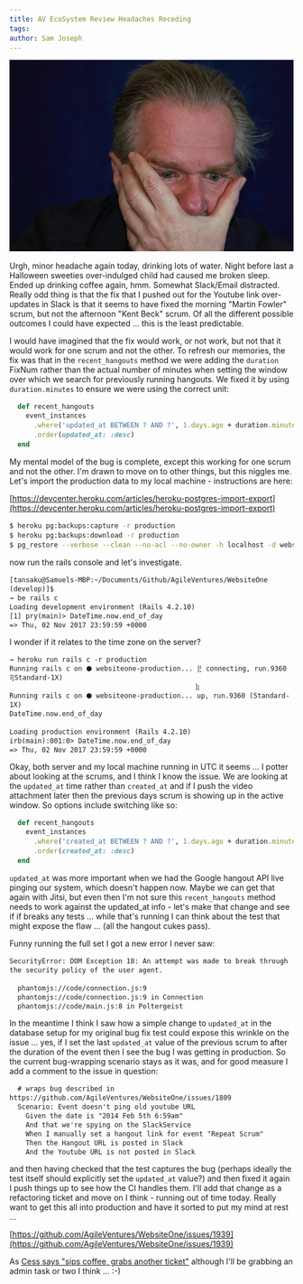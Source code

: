 ```yaml
---
title: AV EcoSystem Review Headaches Receding
tags: 
author: Sam Joseph
---
```


![headaches receding](../images/headaches_receding.jpg)

Urgh, minor headache again today, drinking lots of water.  Night before last a Halloween sweeties over-indulged child had caused me broken sleep.  Ended up drinking coffee again, hmm. Somewhat Slack/Email distracted.  Really odd thing is that the fix that I pushed out for the Youtube link over-updates in Slack is that it seems to have fixed the morning "Martin Fowler" scrum, but not the afternoon "Kent Beck" scrum.  Of all the different possible outcomes I could have expected ... this is the least predictable.

I would have imagined that the fix would work, or not work, but not that it would work for one scrum and not the other.  To refresh our memories, the fix was that in the `recent_hangouts` method we were adding the `duration` FixNum rather than the actual number of minutes when setting the window over which we search for previously running hangouts.  We fixed it by using `duration.minutes` to ensure we were using the correct unit:

```rb
  def recent_hangouts
    event_instances
      .where('updated_at BETWEEN ? AND ?', 1.days.ago + duration.minutes, DateTime.now.end_of_day)
      .order(updated_at: :desc)
  end
```

My mental model of the bug is complete, except this working for one scrum and not the other.  I'm drawn to move on to other things, but this niggles me.  Let's import the production data to my local machine - instructions are here:

[https://devcenter.heroku.com/articles/heroku-postgres-import-export](https://devcenter.heroku.com/articles/heroku-postgres-import-export)

```sh
$ heroku pg:backups:capture -r production
$ heroku pg:backups:download -r production
$ pg_restore --verbose --clean --no-acl --no-owner -h localhost -d websiteone_development latest.dump
```

now run the rails console and let's investigate. 

```
[tansaku@Samuels-MBP:~/Documents/Github/AgileVentures/WebsiteOne (develop)]$ 
→ be rails c
Loading development environment (Rails 4.2.10)
[1] pry(main)> DateTime.now.end_of_day
=> Thu, 02 Nov 2017 23:59:59 +0000
```

I wonder if it relates to the time zone on the server?

```
→ heroku run rails c -r production
Running rails c on ⬢ websiteone-production... ⣟ connecting, run.9360 ⢿Standard-1X)
                                              ⣷
Running rails c on ⬢ websiteone-production... up, run.9360 (Standard-1X)
DateTime.now.end_of_day

Loading production environment (Rails 4.2.10)
irb(main):001:0> DateTime.now.end_of_day
=> Thu, 02 Nov 2017 23:59:59 +0000
```

Okay, both server and my local machine running in UTC it seems ...  I potter about looking at the scrums, and I think I know the issue.  We are looking at the `updated_at` time rather than `created_at` and if I push the video attachment later then the previous days scrum is showing up in the active window.  So options include switching like so:

```rb
  def recent_hangouts
    event_instances
      .where('created_at BETWEEN ? AND ?', 1.days.ago + duration.minutes, DateTime.now.end_of_day)
      .order(created_at: :desc)
  end
```

`updated_at` was more important when we had the Google hangout API live pinging our system, which doesn't happen now.  Maybe we can get that again with Jitsi, but even then I'm not sure this `recent_hangouts` method needs to work against the updated_at info - let's make that change and see if if breaks any tests ... while that's running I can think about the test that might expose the flaw ... (all the hangout cukes pass).

Funny running the full set I got a new error I never saw:

```
SecurityError: DOM Exception 18: An attempt was made to break through the security policy of the user agent.

  phantomjs://code/connection.js:9
  phantomjs://code/connection.js:9 in Connection
  phantomjs://code/main.js:8 in Poltergeist
```

In the meantime I think I saw how a simple change to `updated_at` in the database setup for my original bug fix test could expose this wrinkle on the issue ... yes, if I set the last `updated_at` value of the previous scrum to after the duration of the event then I see the bug I was getting in production.  So the current bug-wrapping scenario stays as it was, and for good measure I add a comment to the issue in question:

```gherkin
  # wraps bug described in https://github.com/AgileVentures/WebsiteOne/issues/1809
  Scenario: Event doesn't ping old youtube URL
    Given the date is "2014 Feb 5th 6:59am"
    And that we're spying on the SlackService
    When I manually set a hangout link for event "Repeat Scrum"
    Then the Hangout URL is posted in Slack
    And the Youtube URL is not posted in Slack
```

and then having checked that the test captures the bug (perhaps ideally the test itself should explicitly set the `updated_at` value?) and then fixed it again I push things up to see how the CI handles them.  I'll add that change as a refactoring ticket and move on I think - running out of time today.  Really want to get this all into production and have it sorted to put my mind at rest ...

[https://github.com/AgileVentures/WebsiteOne/issues/1939](https://github.com/AgileVentures/WebsiteOne/issues/1939)

As [Cess says "sips coffee, grabs another ticket"](https://medium.com/@cess/agile-ventures-experience-629c0e3028b0) although I'll be grabbing an admin task or two I think ... :-)


